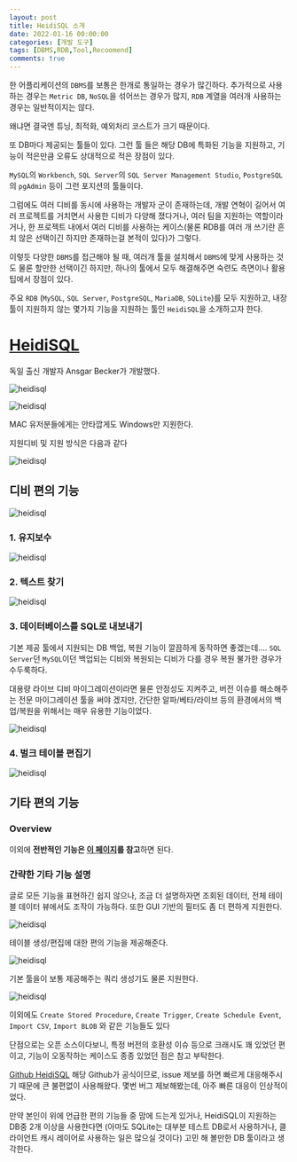 ```yaml
---
layout: post
title: HeidiSQL 소개
date: 2022-01-16 00:00:00
categories: [개발 도구]
tags: [DBMS,RDB,Tool,Recoomend]
comments: true
---
```


한 어플리케이션의 `DBMS`를 보통은 한개로 통일하는 경우가 많긴하다. 추가적으로 사용하는 경우는 `Metric DB`, `NoSQL`을 섞어쓰는 경우가 많지, `RDB` 계열을 여러개 사용하는 경우는 일반적이지는 않다.

왜냐면 결국엔 튜닝, 최적화, 예외처리 코스트가 크기 때문이다.

또 DB마다 제공되는 툴들이 있다. 그런 툴 들은 해당 DB에 특화된 기능을 지원하고, 기능이 적은만큼 오류도 상대적으로 적은 장점이 있다.

`MySQL`의 `Workbench`, `SQL Server`의 `SQL Server Management Studio`, `PostgreSQL`의 `pgAdmin` 등이 그런 포지션의 툴들이다.

그럼에도 여러 디비를 동시에 사용하는 개발자 군이 존재하는데, 개발 연혁이 길어서 여러 프로젝트를 거치면서 사용한 디비가 다양해 졌다거나, 여러 팀을 지원하는 역할이라거나, 한 프로젝트 내에서 여러 디비를 사용하는 케이스(물론 RDB를 여러 개 쓰기란 흔치 않은 선택이긴 하지만 존재하는걸 본적이 있다)가 그렇다.

이렇듯 다양한 `DBMS`를 접근해야 될 때, 여러개 툴을 설치해서 `DBMS`에 맞게 사용하는 것도 물론 할만한 선택이긴 하지만, 하나의 툴에서 모두 해결해주면 숙련도 측면이나 활용팁에서 장점이 있다.

주요 `RDB` (`MySQL`, `SQL Server`, `PostgreSQL`, `MariaDB`, `SQLite`)를 모두 지원하고, 내장 툴이 지원하지 않는 몇가지 기능을 지원하는 툴인 `HeidiSQL`을 소개하고자 한다.

# [HeidiSQL](https://heidisql.com)

독일 출신 개발자 Ansgar Becker가 개발했다.

![heidisql](/img/2022/heidisql_00.png)

![heidisql](/img/2022/heidisql_01.png)

MAC 유저분들에게는 안타깝게도 Windows만 지원한다.

지원디비 및 지원 방식은 다음과 같다

![heidisql](/img/2022/heidisql_02.png)

## 디비 편의 기능

![heidisql](/img/2022/heidisql_03.png)

### 1. 유지보수

![heidisql](/img/2022/heidisql_04.png)

### 2. 텍스트 찾기

![heidisql](/img/2022/heidisql_05.png)

### 3. 데이터베이스를 SQL로 내보내기

기본 제공 툴에서 지원되는 DB 백업, 복원 기능이 깔끔하게 동작하면 좋겠는데.... `SQL Server`던 `MySQL`이던 백업되는 디비와 복원되는 디비가 다를 경우 복원 불가한 경우가 수두룩하다.

대용량 라이브 디비 마이그레이션이라면 물론 안정성도 지켜주고, 버전 이슈를 해소해주는 전문 마이그레이션 툴을 써야 겠지만, 간단한 알파/베타/라이브 등의 환경에서의 백업/복원을 위해서는 매우 유용한 기능이었다.

![heidisql](/img/2022/heidisql_06.png)

### 4. 벌크 테이블 편집기

![heidisql](/img/2022/heidisql_07.png)

## 기타 편의 기능

### Overview

이외에 **전반적인 기능은 [이 페이지](https://www.heidisql.com/help.php)를 참고**하면 된다.

### 간략한 기타 기능 설명

글로 모든 기능을 표현하긴 쉽지 않으나, 조금 더 설명하자면  조회된 데이터, 전체 테이블 데이터 뷰에서도 조작이 가능하다. 또한 GUI 기반의 필터도 좀 더 편하게 지원한다.

![heidisql](/img/2022/heidisql_08.png)

테이블 생성/편집에 대한 편의 기능을 제공해준다.

![heidisql](/img/2022/heidisql_09.png)

기본 툴을이 보통 제공해주는 쿼리 생성기도 물론 지원한다.

![heidisql](/img/2022/heidisql_10.png)

이외에도 `Create Stored Procedure`, `Create Trigger`,  `Create Schedule Event`, `Import CSV`,  `Import BLOB` 와 같은 기능들도 있다

단점으로는 오픈 소스이다보니, 특정 버전의 호환성 이슈 등으로 크래시도 꽤 있었던 편이고, 기능이 오동작하는 케이스도 종종 있었던 점은 참고 부탁한다.

[Github HeidiSQL](https://github.com/HeidiSQL/HeidiSQL)  해당 Github가 공식이므로, issue 제보를 하면 빠르게 대응해주시기 때문에 큰 불편없이 사용해왔다. 몇번 버그 제보해봤는데, 아주 빠른 대응이 인상적이었다.

만약 본인이 위에 언급한 편의 기능들 중 맘에 드는게 있거나, HeidiSQL이 지원하는 DB중 2개 이상을 사용한다면 (아마도 SQLite는 대부분 테스트 DB로서 사용하거나, 클라이언트 캐시 레이어로 사용하는 일은 많으실 것이다) 고민 해 볼만한 DB 툴이라고 생각한다.